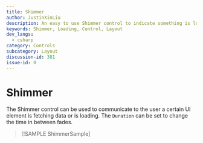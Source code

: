 ```yaml
---
title: Shimmer
author: JustinXinLiu
description: An easy to use Shimmer control to indicate something is loading.
keywords: Shimmer, Loading, Control, Layout
dev_langs:
  - csharp
category: Controls
subcategory: Layout
discussion-id: 381
issue-id: 0
---
```

# Shimmer

The Shimmer control can be used to communicate to the user a certain UI element is fetching data or is loading. The `Duration` can be set to change the time in between fades.

> [!SAMPLE ShimmerSample]
